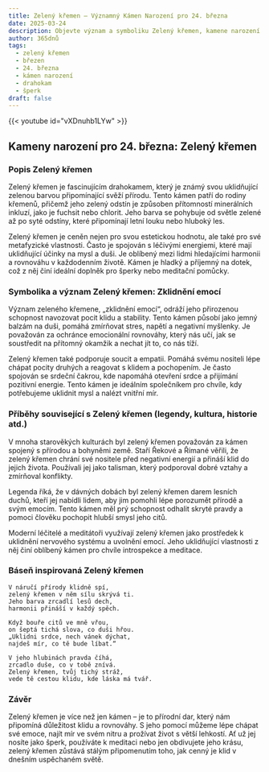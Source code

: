 ```yaml
---
title: Zelený křemen – Významný Kámen Narození pro 24. března
date: 2025-03-24
description: Objevte význam a symboliku Zelený křemen, kamene narození pro 24. března, který symbolizuje Zklidnění emocí. Přečtěte si legendy a inspirující příběhy.
author: 365dnů
tags:
  - zelený křemen
  - březen
  - 24. března
  - kámen narození
  - drahokam
  - šperk
draft: false
---
```


{{< youtube id="vXDnuhb1LYw" >}}

## Kameny narození pro 24. března: Zelený křemen

### Popis Zelený křemen

Zelený křemen je fascinujícím drahokamem, který je známý svou uklidňující zelenou barvou připomínající svěží přírodu. Tento kámen patří do rodiny křemenů, přičemž jeho zelený odstín je způsoben přítomností minerálních inkluzí, jako je fuchsit nebo chlorit. Jeho barva se pohybuje od světle zelené až po syté odstíny, které připomínají letní louku nebo hluboký les.

Zelený křemen je ceněn nejen pro svou estetickou hodnotu, ale také pro své metafyzické vlastnosti. Často je spojován s léčivými energiemi, které mají uklidňující účinky na mysl a duši. Je oblíbený mezi lidmi hledajícími harmonii a rovnováhu v každodenním životě. Kámen je hladký a příjemný na dotek, což z něj činí ideální doplněk pro šperky nebo meditační pomůcky.

### Symbolika a význam Zelený křemen: Zklidnění emocí

Význam zeleného křemene, „zklidnění emocí“, odráží jeho přirozenou schopnost navozovat pocit klidu a stability. Tento kámen působí jako jemný balzám na duši, pomáhá zmírňovat stres, napětí a negativní myšlenky. Je považován za ochránce emocionální rovnováhy, který nás učí, jak se soustředit na přítomný okamžik a nechat jít to, co nás tíží.

Zelený křemen také podporuje soucit a empatii. Pomáhá svému nositeli lépe chápat pocity druhých a reagovat s klidem a pochopením. Je často spojován se srdeční čakrou, kde napomáhá otevření srdce a přijímání pozitivní energie. Tento kámen je ideálním společníkem pro chvíle, kdy potřebujeme uklidnit mysl a nalézt vnitřní mír.

### Příběhy související s Zelený křemen (legendy, kultura, historie atd.)

V mnoha starověkých kulturách byl zelený křemen považován za kámen spojený s přírodou a bohyněmi země. Staří Řekové a Římané věřili, že zelený křemen chrání své nositele před negativní energií a přináší klid do jejich života. Používali jej jako talisman, který podporoval dobré vztahy a zmírňoval konflikty.

Legenda říká, že v dávných dobách byl zelený křemen darem lesních duchů, kteří jej nabídli lidem, aby jim pomohli lépe porozumět přírodě a svým emocím. Tento kámen měl prý schopnost odhalit skryté pravdy a pomoci člověku pochopit hlubší smysl jeho citů.

Moderní léčitelé a meditátoři využívají zelený křemen jako prostředek k uklidnění nervového systému a uvolnění emocí. Jeho uklidňující vlastnosti z něj činí oblíbený kámen pro chvíle introspekce a meditace.

### Báseň inspirovaná Zelený křemen

```
V náručí přírody klidně spí,  
zelený křemen v něm sílu skrývá ti.  
Jeho barva zrcadlí lesů dech,  
harmonii přináší v každý spěch.

Když bouře citů ve mně vřou,  
on šeptá tichá slova, co duši hřou.  
„Uklidni srdce, nech vánek dýchat,  
najdeš mír, co tě bude líbat.“

V jeho hlubinách pravda číhá,  
zrcadlo duše, co v tobě znívá.  
Zelený křemen, tvůj tichý stráž,  
vede tě cestou klidu, kde láska má tvář.
```

### Závěr

Zelený křemen je více než jen kámen – je to přírodní dar, který nám připomíná důležitost klidu a rovnováhy. S jeho pomocí můžeme lépe chápat své emoce, najít mír ve svém nitru a prožívat život s větší lehkostí. Ať už jej nosíte jako šperk, používáte k meditaci nebo jen obdivujete jeho krásu, zelený křemen zůstává stálým připomenutím toho, jak cenný je klid v dnešním uspěchaném světě.